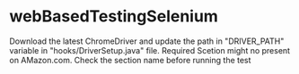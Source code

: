 # webBasedTestingSelenium

Download the latest ChromeDriver and update the path in "DRIVER_PATH" variable in "hooks/DriverSetup.java" file.
Required Scetion might no present on AMazon.com. Check the section name before running the test
